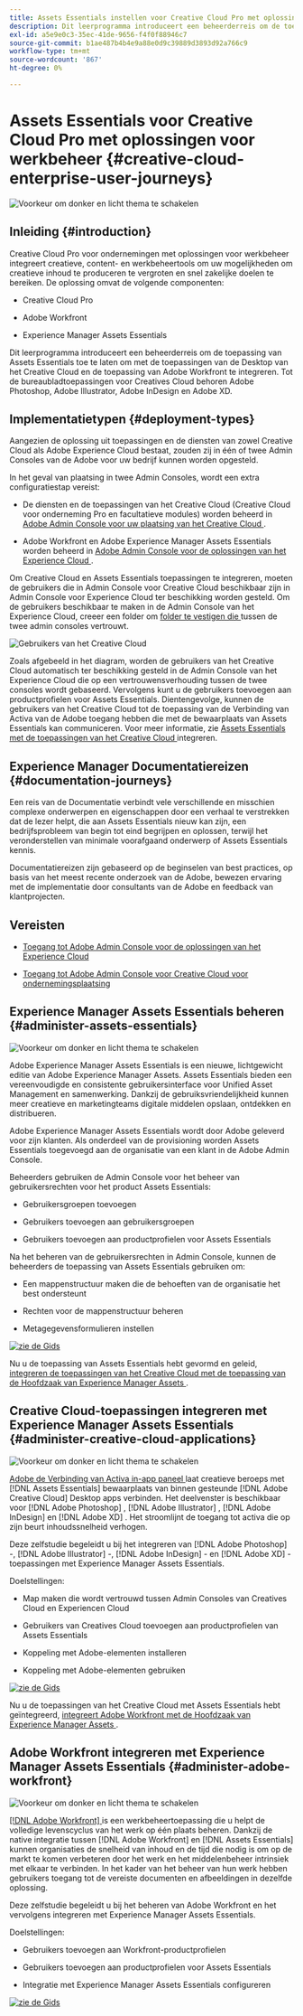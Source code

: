 ```yaml
---
title: Assets Essentials instellen voor Creative Cloud Pro met oplossingen voor werkbeheer
description: Dit leerprogramma introduceert een beheerderreis om de toepassing van Assets Essentials toe te laten om met de toepassingen van de Desktop van het Creative Cloud en de toepassing van Adobe Workfront te integreren. Tot de bureaubladtoepassingen voor Creatives Cloud behoren Adobe Photoshop, Adobe Illustrator, Adobe InDesign en Adobe XD.
exl-id: a5e9e0c3-35ec-41de-9656-f4f0f88946c7
source-git-commit: b1ae487b4b4e9a88e0d9c39889d3893d92a766c9
workflow-type: tm+mt
source-wordcount: '867'
ht-degree: 0%

---
```


# Assets Essentials voor Creative Cloud Pro met oplossingen voor werkbeheer {#creative-cloud-enterprise-user-journeys}

![ Voorkeur om donker en licht thema ](assets/cce-next-banner-landing-page.png) te schakelen

## Inleiding {#introduction}

Creative Cloud Pro voor ondernemingen met oplossingen voor werkbeheer integreert creatieve, content- en werkbeheertools om uw mogelijkheden om creatieve inhoud te produceren te vergroten en snel zakelijke doelen te bereiken. De oplossing omvat de volgende componenten:

* Creative Cloud Pro

* Adobe Workfront

* Experience Manager Assets Essentials

Dit leerprogramma introduceert een beheerderreis om de toepassing van Assets Essentials toe te laten om met de toepassingen van de Desktop van het Creative Cloud en de toepassing van Adobe Workfront te integreren. Tot de bureaubladtoepassingen voor Creatives Cloud behoren Adobe Photoshop, Adobe Illustrator, Adobe InDesign en Adobe XD.

## Implementatietypen {#deployment-types}

Aangezien de oplossing uit toepassingen en de diensten van zowel Creative Cloud als Adobe Experience Cloud bestaat, zouden zij in één of twee Admin Consoles van de Adobe voor uw bedrijf kunnen worden opgesteld.

In het geval van plaatsing in twee Admin Consoles, wordt een extra configuratiestap vereist:

* De diensten en de toepassingen van het Creative Cloud (Creative Cloud voor onderneming Pro en facultatieve modules) worden beheerd in [ Adobe Admin Console voor uw plaatsing van het Creative Cloud ](https://chl-author-preview.corp.adobe.com/content/help/en/enterprise/admin-guide.html).

* Adobe Workfront en Adobe Experience Manager Assets Essentials worden beheerd in [ Adobe Admin Console voor de oplossingen van het Experience Cloud ](https://experienceleague.adobe.com/docs/core-services/interface/administration/admin-getting-started.html).

Om Creative Cloud en Assets Essentials toepassingen te integreren, moeten de gebruikers die in Admin Console voor Creative Cloud beschikbaar zijn in Admin Console voor Experience Cloud ter beschikking worden gesteld. Om de gebruikers beschikbaar te maken in de Admin Console van het Experience Cloud, creeer een folder om [ folder te vestigen die ](https://helpx.adobe.com/enterprise/using/set-up-identity.html#directory-trusting) tussen de twee admin consoles vertrouwt.

![ Gebruikers van het Creative Cloud ](assets/creative-cloud-users.svg)

Zoals afgebeeld in het diagram, worden de gebruikers van het Creative Cloud automatisch ter beschikking gesteld in de Admin Console van het Experience Cloud die op een vertrouwensverhouding tussen de twee consoles wordt gebaseerd. Vervolgens kunt u de gebruikers toevoegen aan productprofielen voor Assets Essentials. Dientengevolge, kunnen de gebruikers van het Creative Cloud tot de toepassing van de Verbinding van Activa van de Adobe toegang hebben die met de bewaarplaats van Assets Essentials kan communiceren. Voor meer informatie, zie [ Assets Essentials met de toepassingen van het Creative Cloud ](integrate-with-creative-cloud.md) integreren.

## Experience Manager Documentatiereizen {#documentation-journeys}

Een reis van de Documentatie verbindt vele verschillende en misschien complexe onderwerpen en eigenschappen door een verhaal te verstrekken dat de lezer helpt, die aan Assets Essentials nieuw kan zijn, een bedrijfsprobleem van begin tot eind begrijpen en oplossen, terwijl het veronderstellen van minimale voorafgaand onderwerp of Assets Essentials kennis.

Documentatiereizen zijn gebaseerd op de beginselen van best practices, op basis van het meest recente onderzoek van de Adobe, bewezen ervaring met de implementatie door consultants van de Adobe en feedback van klantprojecten.

## Vereisten

* [ Toegang tot Adobe Admin Console voor de oplossingen van het Experience Cloud ](https://experienceleague.adobe.com/docs/core-services/interface/administration/admin-getting-started.html)

* [ Toegang tot Adobe Admin Console voor Creative Cloud voor ondernemingsplaatsing ](https://helpx.adobe.com/enterprise/admin-guide.html)

## Experience Manager Assets Essentials beheren {#administer-assets-essentials}

![ Voorkeur om donker en licht thema ](assets/cce-assets.png) te schakelen

Adobe Experience Manager Assets Essentials is een nieuwe, lichtgewicht editie van Adobe Experience Manager Assets. Assets Essentials bieden een vereenvoudigde en consistente gebruikersinterface voor Unified Asset Management en samenwerking. Dankzij de gebruiksvriendelijkheid kunnen meer creatieve en marketingteams digitale middelen opslaan, ontdekken en distribueren.

Adobe Experience Manager Assets Essentials wordt door Adobe geleverd voor zijn klanten. Als onderdeel van de provisioning worden Assets Essentials toegevoegd aan de organisatie van een klant in de Adobe Admin Console.

Beheerders gebruiken de Admin Console voor het beheer van gebruikersrechten voor het product Assets Essentials:

* Gebruikersgroepen toevoegen

* Gebruikers toevoegen aan gebruikersgroepen

* Gebruikers toevoegen aan productprofielen voor Assets Essentials

Na het beheren van de gebruikersrechten in Admin Console, kunnen de beheerders de toepassing van Assets Essentials gebruiken om:

* Een mappenstructuur maken die de behoeften van de organisatie het best ondersteunt

* Rechten voor de mappenstructuur beheren

* Metagegevensformulieren instellen

[![ zie de Gids ](assets/see-the-guide-sm.png)](deploy-administer.md)

Nu u de toepassing van Assets Essentials hebt gevormd en geleid, [ integreren de toepassingen van het Creative Cloud met de toepassing van de Hoofdzaak van Experience Manager Assets ](integrate-with-creative-cloud.md).

## Creative Cloud-toepassingen integreren met Experience Manager Assets Essentials {#administer-creative-cloud-applications}

![ Voorkeur om donker en licht thema ](assets/cce-creative-cloud.png) te schakelen

[ Adobe de Verbinding van Activa in-app paneel ](https://www.adobe.com/creativecloud/business/enterprise/adobe-asset-link.html) laat creatieve beroeps met [!DNL Assets Essentials] bewaarplaats van binnen gesteunde [!DNL Adobe Creative Cloud] Desktop apps verbinden. Het deelvenster is beschikbaar voor [!DNL Adobe Photoshop] , [!DNL Adobe Illustrator] , [!DNL Adobe InDesign] en [!DNL Adobe XD] . Het stroomlijnt de toegang tot activa die op zijn beurt inhoudssnelheid verhogen.

Deze zelfstudie begeleidt u bij het integreren van [!DNL Adobe Photoshop] -, [!DNL Adobe Illustrator] -, [!DNL Adobe InDesign] - en [!DNL Adobe XD] -toepassingen met Experience Manager Assets Essentials.

Doelstellingen:

* Map maken die wordt vertrouwd tussen Admin Consoles van Creatives Cloud en Experiencen Cloud

* Gebruikers van Creatives Cloud toevoegen aan productprofielen van Assets Essentials

* Koppeling met Adobe-elementen installeren

* Koppeling met Adobe-elementen gebruiken

[![ zie de Gids ](assets/see-the-guide-sm.png)](integrate-with-creative-cloud.md)

Nu u de toepassingen van het Creative Cloud met Assets Essentials hebt geïntegreerd, [ integreert Adobe Workfront met de Hoofdzaak van Experience Manager Assets ](integrate-with-workfront.md).

## Adobe Workfront integreren met Experience Manager Assets Essentials {#administer-adobe-workfront}

![ Voorkeur om donker en licht thema ](assets/cce-workfront.png) te schakelen

[[!DNL Adobe Workfront] ](https://www.workfront.com/) is een werkbeheertoepassing die u helpt de volledige levenscyclus van het werk op één plaats beheren. Dankzij de native integratie tussen [!DNL Adobe Workfront] en [!DNL Assets Essentials] kunnen organisaties de snelheid van inhoud en de tijd die nodig is om op de markt te komen verbeteren door het werk en het middelenbeheer intrinsiek met elkaar te verbinden. In het kader van het beheer van hun werk hebben gebruikers toegang tot de vereiste documenten en afbeeldingen in dezelfde oplossing.

Deze zelfstudie begeleidt u bij het beheren van Adobe Workfront en het vervolgens integreren met Experience Manager Assets Essentials.

Doelstellingen:

* Gebruikers toevoegen aan Workfront-productprofielen

* Gebruikers toevoegen aan productprofielen voor Assets Essentials

* Integratie met Experience Manager Assets Essentials configureren

[![ zie de Gids ](assets/see-the-guide-sm.png)](integrate-with-workfront.md)
